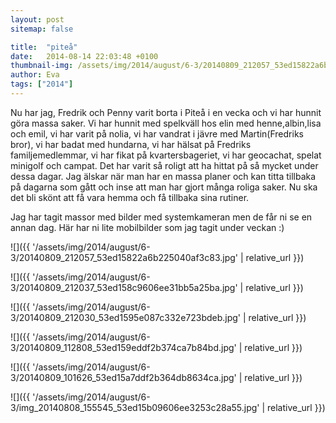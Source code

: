 ```yaml
---
layout: post
sitemap: false

title:  "piteå"
date:   2014-08-14 22:03:48 +0100
thumbnail-img: /assets/img/2014/august/6-3/20140809_212057_53ed15822a6b225040af3c83.jpg
author: Eva
tags: ["2014"]
---
```


Nu har jag, Fredrik och Penny varit borta i Piteå i en vecka och vi har hunnit göra massa saker. Vi har hunnit med spelkväll hos elin med henne,albin,lisa och emil, vi har varit på nolia, vi har vandrat i jävre med Martin(Fredriks bror), vi har badat med hundarna, vi har hälsat på Fredriks familjemedlemmar, vi har fikat på kvartersbageriet, vi har geocachat, spelat minigolf och campat. Det har varit så roligt att ha hittat på så mycket under dessa dagar. Jag älskar när man har en massa planer och kan titta tillbaka på dagarna som gått och inse att man har gjort många roliga saker. Nu ska det bli skönt att få vara hemma och få tillbaka sina rutiner. 

Jag har tagit massor med bilder med systemkameran men de får ni se en annan dag. Här har ni lite mobilbilder som jag tagit under veckan :)

![]({{ '/assets/img/2014/august/6-3/20140809_212057_53ed15822a6b225040af3c83.jpg'  | relative_url }})

![]({{ '/assets/img/2014/august/6-3/20140809_212037_53ed158c9606ee31bb5a25ba.jpg'  | relative_url }})

![]({{ '/assets/img/2014/august/6-3/20140809_212030_53ed1595e087c332e723bdeb.jpg'  | relative_url }})

![]({{ '/assets/img/2014/august/6-3/20140809_112808_53ed159eddf2b374ca7b84bd.jpg'  | relative_url }})

![]({{ '/assets/img/2014/august/6-3/20140809_101626_53ed15a7ddf2b364db8634ca.jpg'  | relative_url }})

![]({{ '/assets/img/2014/august/6-3/img_20140808_155545_53ed15b09606ee3253c28a55.jpg'  | relative_url }})

